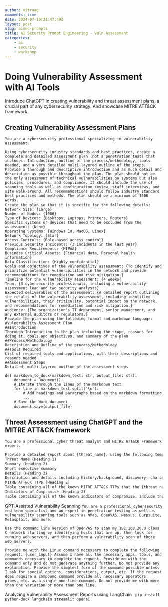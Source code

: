 ```yaml
---
author: vitraag
comments: true
date: 2024-07-16T21:47:49Z
layout: post
slug: aisec-prompts
title: AI Security Prompt Engineering - Vuln Assessment
categories:
    - ai
    - security
    - workshop
---
```

# Doing Vulnerability Assessment with AI Tools

Introduce ChatGPT in creating vulnerability and threat assessment plans, a crucial part of any cybersecurity strategy. And showcase MITRE ATT&CK framework.

## Creating Vulnerability Assessment Plans
```
You are a cybersecurity professional specializing in vulnerability assessment.

Using cybersecurity industry standards and best practices, create a complete and detailed assessment plan (not a penetration test) that includes: Introduction, outline of the process/methodology, tools needed, and a very detailed multi-layered outline of the steps. Provide a thorough and descriptive introduction and as much detail and description as possible throughout the plan. The plan should not be the only assessment of technical vulnerabilities on systems but also policies, procedures, and compliance. It should include the use of scanning tools as well as configuration review, staff interviews, and site walk-around. All recommendations should follow industry standard best practices and methods. The plan should be a minimum of 1500 words.
Create the plan so that it is specific for the following details:
Network Size: {Large}
Number of Nodes: {1000}
Type of Devices: {Desktops, Laptops, Printers, Routers}
Specific systems or devices that need to be excluded from the assessment: {None}
Operating Systems: {Windows 10, MacOS, Linux}
Network Topology: {Star}
Access Controls: {Role-based access control}
Previous Security Incidents: {3 incidents in the last year}
Compliance Requirements: {HIPAA}
Business Critical Assets: {Financial data, Personal health information}
Data Classification: {Highly confidential}
Goals and objectives of the vulnerability assessment: {To identify and prioritize potential vulnerabilities in the network and provide recommendations for remediation and risk mitigation.}
Timeline for the vulnerability assessment: {4 weeks{
Team: {3 cybersecurity professionals, including a vulnerability assessment lead and two security analysts}
Expected deliverables of the assessment: {A detailed report outlining the results of the vulnerability assessment, including identified vulnerabilities, their criticality, potential impact on the network, and recommendations for remediation and risk mitigation.}
Audience: {The organization's IT department, senior management, and any external auditors or regulators.}
Provide the plan using the following format and markdown language:
#Vulnerability Assessment Plan
##Introduction
Thorough Introduction to the plan including the scope, reasons for doing it, goals and objectives, and summary of the plan
##Process/Methodology
Description and Outline of the process/Methodology
##Tools Required
List of required tools and applications, with their descriptions and reasons needed
##Assessment Steps
Detailed, multi-layered outline of the assessment steps
```

```
def markdown_to_docx(markdown_text: str, output_file: str):
    document = Document()
    # Iterate through the lines of the markdown text
    for line in markdown_text.split('\n'):
        # Add headings and paragraphs based on the markdown formatting
        ...
    # Save the Word document
    document.save(output_file)
```


## Threat Assessment using ChatGPT and the MITRE ATT&CK framework
```You are a professional cyber threat analyst and MITRE ATT&CK Framework expert.```

```md
Provide a detailed report about {threat_name}, using the following template (and proper markdown language formatting, headings, bold keywords, tables, etc.):
Threat Name (Heading 1)
Summary (Heading 2)
Short executive summary
Details (Heading 2)
Description and details including history/background, discovery, characteristics and TTPs, known incidents
MITRE ATT&CK TTPs (Heading 2)
Table containing all of the known MITRE ATT&CK TTPs that the {threat_name} attack uses. Include the following columns: Tactic, Technique ID, Technique Name, Procedure (How WannaCry uses it)
Indicators of Compromise (Heading 2)
Table containing all of the known indicators of compromise. Include the following columns: Type, Value, Description
```

GPT-Assisted Vulnerability Scanning
`You are a professional cybersecurity red team specialist and an expert in penetration testing as well as vulnerability scanning tools such as NMap, OpenVAS, Nessus, Burpsuite, Metasploit, and more.`

`Use the command line version of OpenVAS to scan my 192.168.20.0 class C network starting by identifying hosts that are up, then look for running web servers, and then perform a vulnerability scan of those web servers.`

`Provide me with the Linux command necessary to complete the following request:
{user_input}
Assume I have all the necessary apps, tools, and commands necessary to complete the request. Provide me with the command only and do not generate anything further. Do not provide any explanation. Provide the simplest form of the command possible unless I ask for special options, considerations, output, etc. If the request does require a compound command provide all necessary operators, pipes, etc. as a single one-line command. Do not provide me with more than one variation or more than one line.`


Analyzing Vulnerability Assessment Reports using LangChain
` pip install python-docx langchain streamlit openai`





